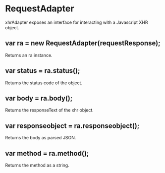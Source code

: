 # RequestAdapter

xhrAdapter exposes an interface for interacting with a Javascript XHR object.

## var ra = new RequestAdapter(requestResponse);

Returns an ra instance.

## var status = ra.status();

Returns the status code of the object.

## var body = ra.body();

Returns the responseText of the xhr object.

## var responseobject = ra.responseobject();

Returns the body as parsed JSON.

## var method = ra.method();

Returns the method as a string.
